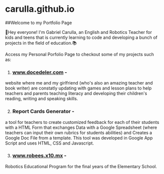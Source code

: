 # carulla.github.io
##Welcome to my Portfolio Page

👾Hey everyone! I'm Gabriel Carulla, an English and Robotics Teacher for kids and teens that is currently learning to code and developing a bunch of projects in the field of education.📚

Access my Personal Porfolio Page to checkout some of my projects such as:

1. ### www.docedeler.com -
 website where me and my girlfriend (who's also an amazing teacher and book writer) are constatly updating with games and lesson plans to help teachers and parents teaching literacy and developing their children's reading, writing and speaking skills. 

2. ### Report Cards Generator  -
a tool for teachers to create customized feedback for each of their students with a HTML Form that exchanges Data with a Google Spreadsheet (where teachers can input their own rubrics for students abilities) and Creates a Google Doc File from a template. This tool was developed in Google App Script and uses HTML, CSS and Javascript.

3. ### www.robees.x10.mx -
Robotics Educational Program for the final years of the Elementary School.
